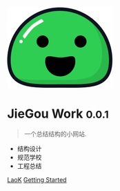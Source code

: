 ![logo](_media/icon.svg)

# JieGou Work <small>0.0.1</small>

> 一个总结结构的小网站.

* 结构设计
* 规范学校
* 工程总结

[LaoK](https://laok.pw)
[Getting Started](#docsify)

